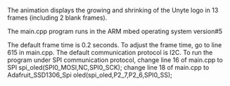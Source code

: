 The animation displays the growing and shrinking of the Unyte logo in 13 frames (including 2 blank frames).

The main.cpp program runs in the ARM mbed operating system version#5

The default frame time is 0.2 seconds. To adjust the frame time, go to line 615 in main.cpp.
The default communication protocol is I2C. To run the program under SPI communication protocol, change line 16 of main.cpp to SPI spi_oled(SPI0_MOSI,NC,SPI0_SCK); change line 18 of main.cpp to Adafruit_SSD1306_Spi oled(spi_oled,P2_7,P2_6,SPI0_SS);
